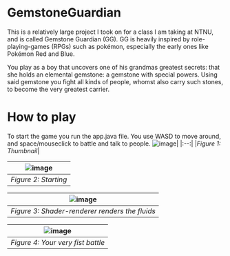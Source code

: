 # GemstoneGuardian
This is a relatively large project I took on for a class I am taking at NTNU, and is called Gemstone Guardian (GG). GG is heavily inspired by role-playing-games (RPGs) such as pokémon, especially the early ones like Pokémon Red and Blue. 

You play as a boy that uncovers one of his grandmas greatest secrets: that she holds an elemental gemstone: a gemstone with special powers. Using said gemstone you fight all kinds of people, whomst also carry such stones, to become the very greatest carrier. 

# How to play
To start the game you run the app.java file.
You use WASD to move around, and space/mouseclick to battle and talk to people.
![image](https://github.com/Gunmy/GemstoneGuardian/assets/99408493/a6eda814-98ec-4c6f-abe9-8c34137b1c1d)|
|:--:|
|*Figure 1: Thumbnail*|

|![image](https://github.com/Gunmy/GemstoneGuardian/assets/99408493/49c7f398-1174-49ca-b0ac-d5d869f0f8bf)|
|:--:|
|*Figure 2: Starting*|

|![image](https://github.com/Gunmy/GemstoneGuardian/assets/99408493/1db233f5-e55f-4be8-bddc-e207243d981d)|
|:--:|
|*Figure 3: Shader-renderer renders the fluids*|

|![image](https://github.com/Gunmy/GemstoneGuardian/assets/99408493/6e28cb09-7424-484d-81a6-31cae9329d47)|
|:--:|
|*Figure 4: Your very fist battle*|






